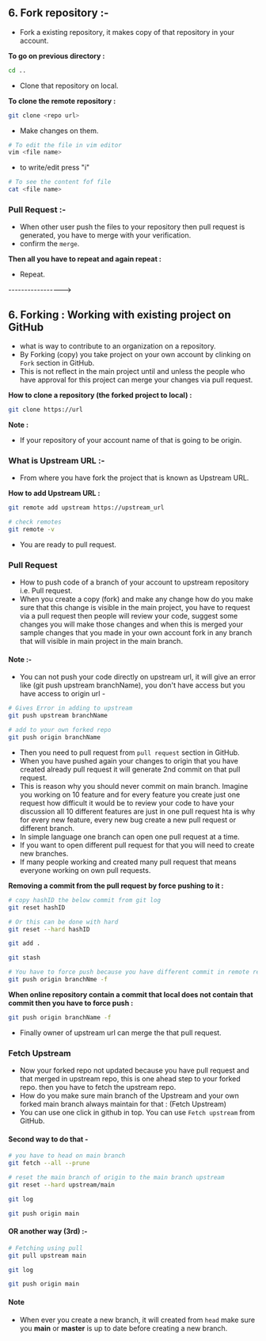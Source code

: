 ## 6. Fork repository :-

- Fork a existing repository, it makes copy of that repository in your account.

**To go on previous directory :**

```bash
cd ..
```

- Clone that repository on local.

**To clone the remote repository :**

```bash
git clone <repo url>
```

- Make changes on them.

```bash
# To edit the file in vim editor
vim <file name>
```

- to write/edit press "i"

```bash
# To see the content fof file
cat <file name>
```

### Pull Request :-

- When other user push the files to your repository then pull request is generated, you have to merge with your verification.
- confirm the `merge`.

**Then all you have to repeat and again repeat :**

- Repeat.

----------------->


## 6. Forking : Working with existing project on GitHub

- what is way to contribute to an organization on a repository.
- By Forking (copy) you take project on your own account by clinking on `Fork` section in GitHub.
- This is not reflect in the main project until and unless the people who have approval for this project can merge your changes via pull request.

__How to clone a repository (the forked project to local) :__

```bash
git clone https://url
```

__Note :__

- If your repository of your account name of that is going to be origin.

### What is Upstream URL :-

- From where you have fork the project that is known as Upstream URL.

__How to add Upstream URL :__

```bash
git remote add upstream https://upstream_url

# check remotes
git remote -v
```

- You are ready to pull request.

### Pull Request

- How to push code of a branch of your account to upstream repository i.e. Pull request.
- When you create a copy (fork) and make any change how do you make sure that this change is visible in the main project, you have to request via a pull request then people will review your code, suggest some changes you will make those changes and when this is merged your sample changes that you made in your own account fork in any branch that will visible in main project in the main branch.

#### Note :-

- You can not push your code  directly on upstream url, it will give an error like (git push upstream branchName), you don't have access but you have access to origin url -

```bash
# Gives Error in adding to upstream
git push upstream branchName

# add to your own forked repo
git push origin branchName
```

- Then you need to pull request from `pull request` section in GitHub.
- When you have pushed again your changes to origin that you have created already pull request it will generate 2nd commit on that pull request.
- This is reason why you should never commit on main branch. Imagine you working on 10 feature and for every feature you create just one request how difficult it would be to review your code to have your discussion all 10 different features are just in one pull request hta is why for every new feature, every new bug create a new pull request or different branch.
- In simple language one branch can open one pull request at a time.
- If you want to open different pull request for that you will need to create new branches.
- If many people working and created many pull request that means everyone working on own pull requests.

__Removing a commit from the pull request by force pushing to it :__

```bash
# copy hashID the below commit from git log
git reset hashID

# Or this can be done with hard
git reset --hard hashID

git add .

git stash

# You have to force push because you have different commit in remote repo
git push origin branchNme -f
```

__When online repository contain a commit that local does not contain that commit then you have to force push :__

```bash
git push origin branchName -f
```

- Finally owner of upstream url can merge the that pull request.

### Fetch Upstream

- Now your forked repo not updated because you have pull request and that merged in upstream repo, this is one ahead step to your forked repo. then you have to fetch the upstream repo.
- How do you make sure main branch of the Upstream and your own forked main branch always maintain for that : (Fetch Upstream)
- You can use one click in github in top. You can use `Fetch upstream` from GitHub.

#### Second way to do that -

```bash
# you have to head on main branch
git fetch --all --prune

# reset the main branch of origin to the main branch upstream
git reset --hard upstream/main

git log

git push origin main
```

#### OR another way (3rd) :-

```bash
# Fetching using pull
git pull upstream main

git log

git push origin main
```

#### Note

- When ever you create a new branch, it will created from `head` make sure you __main__ or __master__ is  up to date before creating a new branch.